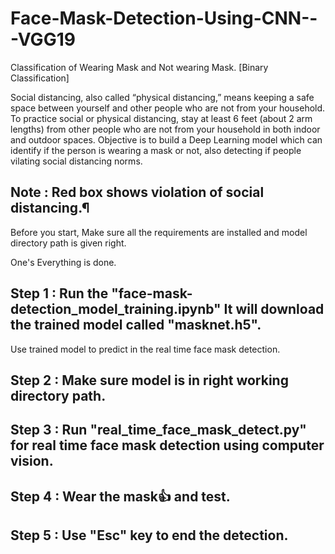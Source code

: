# Face-Mask-Detection-Using-CNN---VGG19
Classification of Wearing Mask and Not wearing Mask. [Binary Classification]


Social distancing, also called “physical distancing,” means keeping a safe space between yourself and other people who are not from your household.
To practice social or physical distancing, stay at least 6 feet (about 2 arm lengths) from other people who are not from your household in both indoor and outdoor spaces.
Objective is to build a Deep Learning model which can identify if the person is wearing a mask or not, also detecting if people vilating social distancing norms.


## Note : Red box shows violation of social distancing.¶


Before you start, Make sure all the requirements are installed and model directory path is given right.

One's Everything is done. 
## Step 1 : Run the "face-mask-detection_model_training.ipynb" It will download the trained model called "masknet.h5".

Use trained model to predict in the real time face mask detection.

## Step 2 : Make sure model is in right working directory path. 

## Step 3 : Run "real_time_face_mask_detect.py" for real time face mask detection using computer vision.

## Step 4 : Wear the mask👍 and test.

## Step 5 : Use "Esc" key to end the detection.

